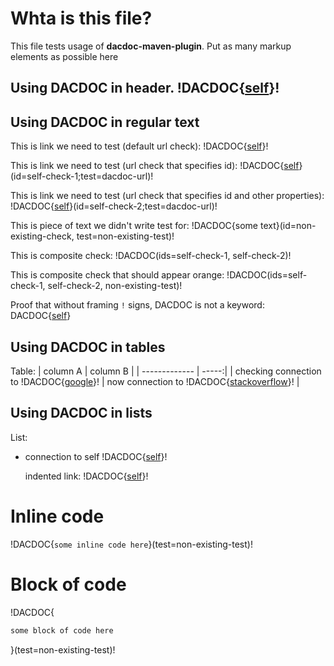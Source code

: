 # Whta is this file?
This file tests usage of **dacdoc-maven-plugin**. 
Put as many markup elements as possible here

## Using DACDOC in header. !DACDOC{[self](./README.md)}!

## Using DACDOC in regular text
This is link we need to test (default url check): !DACDOC{[self](./README.md)}!

This is link we need to test (url check that specifies id): !DACDOC{[self](./README.md)}(id=self-check-1;test=dacdoc-url)!

This is link we need to test (url check that specifies id and other properties): !DACDOC{[self](./README.md)}(id=self-check-2;test=dacdoc-url)!

This is piece of text we didn't write test for: !DACDOC{some text}(id=non-existing-check, test=non-existing-test)!

This is composite check: !DACDOC(ids=self-check-1, self-check-2)!

This is composite check that should appear orange: !DACDOC(ids=self-check-1, self-check-2, non-existing-test)!

Proof that without framing `!` signs, DACDOC is not a keyword: DACDOC{[self](./README.md)}

## Using DACDOC in tables
Table:
| column A      | column B |
| ------------- | -----:|
| checking connection to !DACDOC{[google](https://www.google.com)}!      | now connection to !DACDOC{[stackoverflow](https://stackoverflow.com)}! |

## Using DACDOC in lists
List:
* connection to self !DACDOC{[self](./README.md)}!

  indented link: !DACDOC{[self](./README.md)}!
    
# Inline code
!DACDOC{`some inline code here`}(test=non-existing-test)!


# Block of code
!DACDOC{
```java
some block of code here
```
}(test=non-existing-test)!

